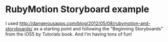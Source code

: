 # RubyMotion Storyboard example 

I used http://dangerousapps.com/blog/2012/05/08/rubymotion-and-storyboards/ as a starting point and following the "Beginning Storyboards" from the iOS5 by Tutorials book. And I'm having tons of fun!


